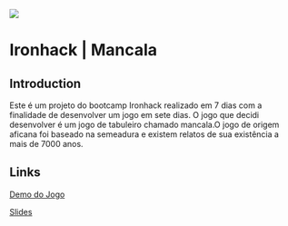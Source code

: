 ![](https://i.imgur.com/1QgrNNw.png)

# Ironhack | Mancala

## Introduction

Este é um projeto do bootcamp Ironhack realizado em 7 dias com a finalidade de desenvolver um jogo em sete dias. O jogo que decidi desenvolver é um jogo de tabuleiro chamado mancala.O jogo de origem aficana foi baseado na semeadura e existem relatos de sua existência a mais de 7000 anos.

## Links

[Demo do Jogo](https://italogu.github.io/Mancala/)

[Slides](https://docs.google.com/presentation/d/1EX3Xu_Iyf6cOfdjc8MFgS1OiaI06yNh-3UdTsjXpY24/edit?usp=sharing)


